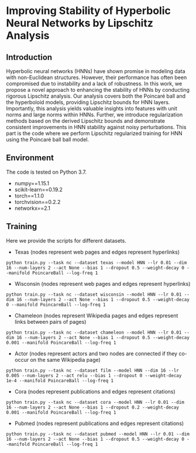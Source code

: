 # Improving Stability of Hyperbolic Neural Networks by Lipschitz Analysis
## Introduction
Hyperbolic neural networks (HNNs) have shown promise in modeling data with non-Euclidean structures. However, their performance has often been compromised due to instability and a lack of robustness. In this work, we propose a novel approach to enhancing the stability of HNNs by conducting rigorous Lipschitz analysis. Our analysis covers both the Poincaré ball and the hyperboloid models, providing Lipschitz bounds for HNN layers. Importantly, this analysis yields valuable insights into features with unit norms and large norms within HNNs. Further, we introduce regularization methods based on the derived Lipschitz bounds and demonstrate consistent improvements in HNN stability against noisy perturbations. This part is the code where we perform Lipschitz regularized training for HNN using the Poincaré ball  ball model.
## Environment
The code is tested on Python 3.7.
* numpy==1.15.1
* scikit-learn==0.19.2
* torch==1.1.0
* torchvision==0.2.2
* networkx==2.1
## Training
Here we provide the scripts for different datasets.
* Texas (nodes represent web pages and edges represent hyperlinks)

```python train.py --task nc --dataset texas --model HNN --lr 0.01 --dim 16 --num-layers 2 --act None --bias 1 --dropout 0.5 --weight-decay 0 --manifold PoincareBall --log-freq 1 ```

* Wisconsin (nodes represent web pages and edges represent hyperlinks)
  
```python train.py --task nc --dataset wisconsin --model HNN --lr 0.01 --dim 16 --num-layers 2 --act None --bias 1 --dropout 0.5 --weight-decay 0 --manifold PoincareBall --log-freq 1```

* Chameleon (nodes represent Wikipedia pages and edges represent links between pairs of pages)
  
```python train.py --task nc --dataset chameleon --model HNN --lr 0.01 --dim 16 --num-layers 2 --act None --bias 1 --dropout 0.5 --weight-decay 0.001 --manifold PoincareBall --log-freq 1```

* Actor (nodes represent actors and two nodes are connected if they co-occur on the same Wikipedia page)
  
```python train.py --task nc --dataset film --model HNN --dim 16 --lr 0.005 --num-layers 2 --act relu --bias 1 --dropout 0 --weight-decay 1e-4 --manifold PoincareBall --log-freq 1```

* Cora (nodes represent publications and edges represent citations)
  
```python train.py --task nc --dataset cora --model HNN --lr 0.01 --dim 16 --num-layers 2 --act None --bias 1 --dropout 0.2 --weight-decay 0.001 --manifold PoincareBall --log-freq 1```

* Pubmed (nodes represent publications and edges represent citations)
  
```python train.py --task nc --dataset pubmed --model HNN --lr 0.01 --dim 16 --num-layers 2 --act None --bias 1 --dropout 0.5 --weight-decay 0 --manifold PoincareBall --log-freq 1```
